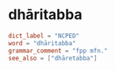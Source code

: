 # dhāritabba

``` toml
dict_label = "NCPED"
word = "dhāritabba"
grammar_comment = "fpp mfn."
see_also = ["dhāretabba"]
```

